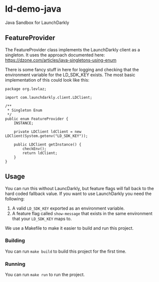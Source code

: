 # ld-demo-java

Java Sandbox for LaunchDarkly 

## FeatureProvider

The FeatureProvider class implements the LaunchDarkly client as a singleton. It uses the approach documented here: https://dzone.com/articles/java-singletons-using-enum 

There is some fancy stuff in here for logging and checking that the environment variable 
for the LD_SDK_KEY exists. The most basic implementation of this could look like this: 

```
package org.levlaz;

import com.launchdarkly.client.LDClient;

/**
 * Singleton Enum
 */
public enum FeatureProvider {
    INSTANCE;

    private LDClient ldClient = new LDClient(System.getenv("LD_SDK_KEY"));
    
    public LDClient getInstance() {
        checkEnv();
        return ldClient;
    }
}
```

## Usage 

You can run this without LauncDarkly, but feature flags will fall back to the hard coded fallback 
value. If you want to use LaunchDarkly you need the following: 

1. A valid `LD_SDK_KEY` exported as an environment variable. 
2. A feature flag called `show-message` that exists in the same environment that your `LD_SDK_KEY` maps to. 

We use a Makefile to make it easier to build and run this project. 

### Building 

You can run `make build` to build this project for the first time. 

### Running 

You can run `make run` to run the project. 

